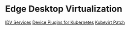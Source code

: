 # Edge Desktop Virtualization

[IDV Services](open-edge-platform/forked/edge-desktop-virtualization/idv-services/README.md)
[Device Plugins for Kubernetes](device-plugins-for-kubernetes/README.md)
[Kubevirt Patch](open-edge-platform/forked/edge-desktop-virtualization/kubevirt-patch/README.md)
